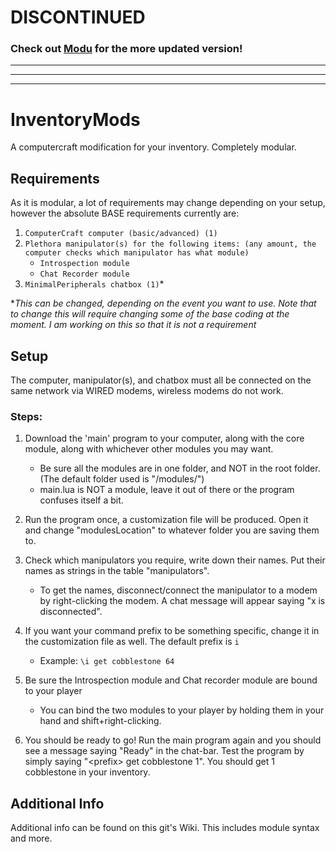 # DISCONTINUED

### Check out [Modu](https://github.com/fatboychummy/Modu) for the more updated version!

-----

-----

-----







# InventoryMods
A computercraft modification for your inventory.  Completely modular.

## Requirements
As it is modular, a lot of requirements may change depending on your setup, however the absolute BASE requirements currently are:

1. `ComputerCraft computer (basic/advanced) (1)`
2. `Plethora manipulator(s) for the following items: (any amount, the computer checks which manipulator has what module)`
   * `Introspection module`
   * `Chat Recorder module`
3. `MinimalPeripherals chatbox (1)`*

**This can be changed, depending on the event you want to use.  Note that to change this will require changing some of the base coding at the moment.  I am working on this so that it is not a requirement*

## Setup
The computer, manipulator(s), and chatbox must all be connected on the same network via WIRED modems, wireless modems do not work.

### Steps:

1. Download the 'main' program to your computer, along with the core module, along with whichever other modules you may want.
   * Be sure all the modules are in one folder, and NOT in the root folder. (The default folder used is "/modules/")
   * main.lua is NOT a module, leave it out of there or the program confuses itself a bit.
   
2. Run the program once, a customization file will be produced.  Open it and change "modulesLocation" to whatever folder you are saving them to.

3. Check which manipulators you require, write down their names.  Put their names as strings in the table "manipulators".
   * To get the names, disconnect/connect the manipulator to a modem by right-clicking the modem.  A chat message will appear saying "x is disconnected".

4. If you want your command prefix to be something specific, change it in the customization file as well.  The default prefix is `i`
   * Example: `\i get cobblestone 64`

5. Be sure the Introspection module and Chat recorder module are bound to your player
   * You can bind the two modules to your player by holding them in your hand and shift+right-clicking.

6. You should be ready to go!  Run the main program again and you should see a message saying "Ready" in the chat-bar.  Test the program by simply saying "\<prefix> get cobblestone 1".  You should get 1 cobblestone in your inventory.


## Additional Info
Additional info can be found on this git's Wiki.  This includes module syntax and more.

